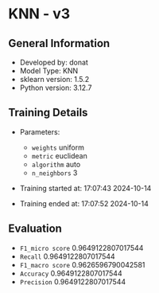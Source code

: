 # KNN - v3
## General Information 
- Developed by: donat
- Model Type: KNN
- sklearn version: 1.5.2
- Python version: 3.12.7
## Training Details
- Parameters: 
    - `weights` uniform
    - `metric` euclidean
    - `algorithm` auto
    - `n_neighbors` 3
    
- Training started at: 17:07:43 2024-10-14
- Training ended at: 17:07:52 2024-10-14
## Evaluation
- `F1_micro score` 0.9649122807017544
- `Recall` 0.9649122807017544
- `F1_macro score` 0.9626596790042581
- `Accuracy` 0.9649122807017544
- `Precision` 0.9649122807017544
